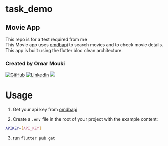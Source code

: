 # task_demo
## Movie App
This repo is for a test required from me <br>
This Movie app uses <a href="https://www.omdbapi.com/">omdbapi</a> to search movies and to check movie details.<br>
This app is built using the flutter bloc clean architecture. <br>


### Created by Omar Mouki
<a href="https://github.com/MOUKZ">![GitHub](https://img.shields.io/badge/Github-808080?style=for-the-badge&logo=github&logoColor=white)</a> <a href="https://www.linkedin.com/in/omar-mouki"> ![LinkedIn](https://img.shields.io/badge/LinkedIn-0077B5?style=for-the-badge&logo=linkedin&logoColor=white)</a> <a href="mailto:omar.mouki@gmail.com"><img src="https://img.shields.io/badge/Gmail-D14836?style=for-the-badge&logo=gmail&logoColor=white"></a>

# Usage


1. Get your api key from <a href="https://www.omdbapi.com/">omdbapi</a>

2. Create a `.env` file in the root of your project with the example content:

```sh
APIKEY=[API_KEY]
```
3. run ```flutter pub get```

